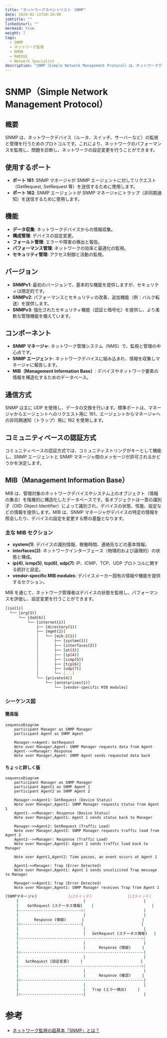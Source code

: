 ```yaml
---
title: "ネットワークスペシャリスト　SNMP"
date: 2024-02-11T20:10:00
jobtitle: ""
linkedinurl: ""
mermaid: true
weight: 7
tags:
  - SNMP
  - ネットワーク監視
  - RMON
  - RADIUS
  - Network Specialist
description: "SNMP（Simple Network Management Protocol）は、ネットワークデバイスの監視と管理を行うためのプロトコルであり、ネットワークパフォーマンスの監視、障害の診断、デバイスの設定変更を可能にします。SNMPはバージョン1から進化しており、SNMPv3では強化されたセキュリティ機能を提供しています。ネットワーク管理システム（NMS）によるSNMPマネージャと、デバイスに組み込まれたSNMPエージェントの連携により、MIB（Management Information Base）を介してネットワークデバイスの情報収集と管理が行われます。"
---
```


# SNMP（Simple Network Management Protocol）

## 概要

SNMP は、ネットワークデバイス（ルータ、スイッチ、サーバーなど）の監視と管理を行うためのプロトコルです。これにより、ネットワークのパフォーマンスを監視し、問題を診断し、ネットワークの設定変更を行うことができます。

## 使用するポート

- **ポート 161**: SNMP マネージャが SNMP エージェントに対してリクエスト（GetRequest, SetRequest 等）を送信するために使用します。
- **ポート 162**: SNMP エージェントが SNMP マネージャにトラップ（非同期通知）を送信するために使用します。

## 機能

- **データ収集**: ネットワークデバイスからの情報収集。
- **構成管理**: デバイスの設定変更。
- **フォールト管理**: エラーや障害の検出と報告。
- **パフォーマンス管理**: ネットワークの効率と最適化の監視。
- **セキュリティ管理**: アクセス制御と活動の監視。

## バージョン

- **SNMPv1**: 最初のバージョンで、基本的な機能を提供しますが、セキュリティは限定的です。
- **SNMPv2**: パフォーマンスとセキュリティの改善、追加機能（例：バルク転送）を提供します。
- **SNMPv3**: 強化されたセキュリティ機能（認証と暗号化）を提供し、より柔軟な管理機能を備えています。

## コンポーネント

- **SNMP マネージャ**: ネットワーク管理システム（NMS）で、監視と管理の中心点です。
- **SNMP エージェント**: ネットワークデバイスに組み込まれ、情報を収集しマネージャに報告します。
- **MIB（Management Information Base）**: デバイスやネットワーク要素の情報を構造化するためのデータベース。

## 通信方式

SNMP は主に UDP を使用し、データの交換を行います。標準ポートは、マネージャからエージェントへのリクエスト用に 161、エージェントからマネージャへの非同期通知（トラップ）用に 162 を使用します。

## コミュニティベースの認証方式

コミュニティベースの認証方式では、コミュニティストリングがキーとして機能し、SNMP エージェントと SNMP マネージャ間のメッセージが許可されるかどうかを決定します。

## MIB（Management Information Base）

MIB は、管理対象のネットワークデバイスやシステム上のオブジェクト（情報の集合）を階層的に構造化したデータベースです。各オブジェクトは一意の識別子（OID: Object Identifier）によって識別され、デバイスの状態、性能、設定などの情報を提供します。MIB は、SNMP マネージャがデバイスの特定の情報を照会したり、デバイスの設定を変更する際の基盤となります。

### 主な MIB セクション

- **system(1)**: デバイスの識別情報、稼働時間、連絡先などの基本情報。
- **interfaces(2)**: ネットワークインターフェース（物理的および論理的）の状態と構成。
- **ip(4)**, **icmp(5)**, **tcp(6)**, **udp(7)**: IP、ICMP、TCP、UDP プロトコルに関する統計と設定。
- **vendor-specific MIB modules**: デバイスメーカー固有の情報や機能を提供するセクション。

MIB を通じて、ネットワーク管理者はデバイスの状態を監視し、パフォーマンスを評価し、設定変更を行うことができます。

```bash
[iso(1)]
  └── [org(3)]
      └── [dod(6)]
          └── [internet(1)]
              ├── [directory(1)]
              ├── [mgmt(2)]
              │   └── [mib-2(1)]
              │       ├── [system(1)]
              │       ├── [interfaces(2)]
              │       ├── [at(3)]
              │       ├── [ip(4)]
              │       ├── [icmp(5)]
              │       ├── [tcp(6)]
              │       ├── [udp(7)]
              │       └── [...]
              └── [private(4)]
                  └── [enterprises(1)]
                      └── [vendor-specific MIB modules]
```

### シーケンス図

#### 簡易版

```mermaid
sequenceDiagram
    participant Manager as SNMP Manager
    participant Agent as SNMP Agent

    Manager->>Agent: GetRequest
    Note over Manager,Agent: SNMP Manager requests data from Agent
    Agent-->>Manager: Response
    Note over Manager,Agent: SNMP Agent sends requested data back
```

#### ちょっと詳しく版

```mermaid
sequenceDiagram
    participant Manager as SNMP Manager
    participant Agent1 as SNMP Agent 1
    participant Agent2 as SNMP Agent 2

    Manager->>Agent1: GetRequest (Device Status)
    Note over Manager,Agent1: SNMP Manager requests status from Agent 1
    Agent1-->>Manager: Response (Device Status)
    Note over Manager,Agent1: Agent 1 sends status back to Manager

    Manager->>Agent2: GetRequest (Traffic Load)
    Note over Manager,Agent2: SNMP Manager requests traffic load from Agent 2
    Agent2-->>Manager: Response (Traffic Load)
    Note over Manager,Agent2: Agent 2 sends traffic load back to Manager

    Note over Agent1,Agent2: Time passes, an event occurs at Agent 1

    Agent1->>Manager: Trap (Error Detected)
    Note over Manager,Agent1: Agent 1 sends unsolicited Trap message to Manager

    Manager->>Agent1: Trap (Error Detected)
    Note over Manager,Agent1: SNMP Manager receives Trap from Agent 1

```

```bash
[SNMPマネージャ]              [L2スイッチ]                [L3スイッチ]
     |                             |                          |
     |    GetRequest (ステータス情報)    |                          |
     |---------------------------->|                          |
     |                             |                          |
     |       Response (情報)       |                          |
     |<---------------------------|                          |
     |                             |                          |
     |                             |   GetRequest (ステータス情報)   |
     |------------------------------------------------------->|
     |                             |                          |
     |                             |      Response (情報)     |
     |<-------------------------------------------------------|
     |                             |                          |
     |   SetRequest (設定変更)     |                          |
     |------------------------------------------------------->|
     |                             |                          |
     |                             |      Response (確認)     |
     |<-------------------------------------------------------|
     |                             |                          |
     |                             |   Trap (エラー検出)     |
     |<----------------------------|                          |


```

# 参考

- [ネットワーク監視の超基本「SNMP」とは？](https://blogs.manageengine.jp/itom_what_is_snmp/)
